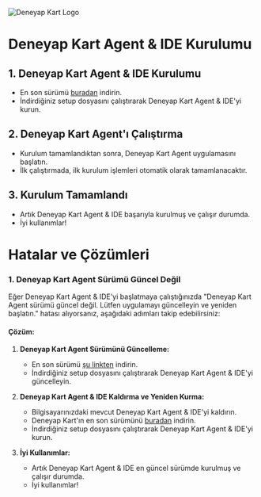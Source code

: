 ![Deneyap Kart Logo](https://i.imgur.com/kydkT0i.png)


# Deneyap Kart Agent & IDE Kurulumu

## 1. Deneyap Kart Agent & IDE Kurulumu
- En son sürümü [buradan](latest_version_link) indirin.
- İndirdiğiniz setup dosyasını çalıştırarak Deneyap Kart Agent & IDE'yi kurun.

## 2. Deneyap Kart Agent'ı Çalıştırma
- Kurulum tamamlandıktan sonra, Deneyap Kart Agent uygulamasını başlatın.
- İlk çalıştırmada, ilk kurulum işlemleri otomatik olarak tamamlanacaktır.

## 3. Kurulum Tamamlandı
- Artık Deneyap Kart Agent & IDE başarıyla kurulmuş ve çalışır durumda.
- İyi kullanımlar!

[latest_version_link]: # (Buraya en son sürümün indirme linkini ekleyin)

# Hatalar ve Çözümleri

### 1. Deneyap Kart Agent Sürümü Güncel Değil
Eğer Deneyap Kart Agent & IDE'yi başlatmaya çalıştığınızda "Deneyap Kart Agent sürümü güncel değil. Lütfen uygulamayı güncelleyin ve yeniden başlatın." hatası alıyorsanız, aşağıdaki adımları takip edebilirsiniz:

#### Çözüm:
1. **Deneyap Kart Agent Sürümünü Güncelleme:**
   - En son sürümü [şu linkten](latest_version_link) indirin.
   - İndirdiğiniz setup dosyasını çalıştırarak Deneyap Kart Agent & IDE'yi güncelleyin.

2. **Deneyap Kart Agent & IDE Kaldırma ve Yeniden Kurma:**
   - Bilgisayarınızdaki mevcut Deneyap Kart Agent & IDE'yi kaldırın.
   - Deneyap Kart'ın en son sürümünü [buradan](latest_version_link) indirin.
   - İndirdiğiniz setup dosyasını çalıştırarak Deneyap Kart Agent & IDE'yi kurun.

3. **İyi Kullanımlar:**
   - Artık Deneyap Kart Agent & IDE en güncel sürümde kurulmuş ve çalışır durumda.
   - İyi kullanımlar!
